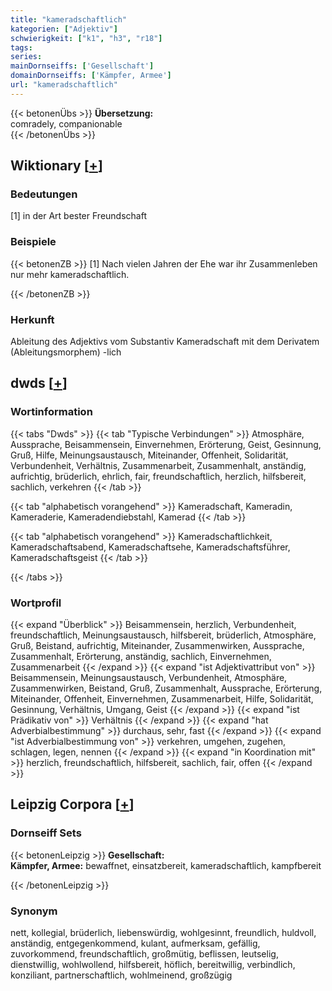 ```yaml
---
title: "kameradschaftlich"
kategorien: ["Adjektiv"]
schwierigkeit: ["k1", "h3", "r18"]
tags:
series:
mainDornseiffs: ['Gesellschaft']
domainDornseiffs: ['Kämpfer, Armee']
url: "kameradschaftlich"
---
```


{{< betonenÜbs >}}
**Übersetzung:**  
comradely, companionable  
{{< /betonenÜbs >}}

## Wiktionary [[+](https://de.wiktionary.org/wiki/kameradschaftlich)]

### Bedeutungen
[1] in der Art bester Freundschaft  

### Beispiele
{{< betonenZB >}}
[1] Nach vielen Jahren der Ehe war ihr Zusammenleben nur mehr kameradschaftlich.  

{{< /betonenZB >}}
### Herkunft
Ableitung des Adjektivs vom Substantiv Kameradschaft mit dem Derivatem (Ableitungsmorphem) -lich  



## dwds [[+](https://www.dwds.de/wb/kameradschaftlich)]

### Wortinformation
{{< tabs "Dwds" >}}
{{< tab "Typische Verbindungen" >}}
Atmosphäre, Aussprache, Beisammensein, Einvernehmen, Erörterung, Geist, Gesinnung, Gruß, Hilfe, Meinungsaustausch, Miteinander, Offenheit, Solidarität, Verbundenheit, Verhältnis, Zusammenarbeit, Zusammenhalt, anständig, aufrichtig, brüderlich, ehrlich, fair, freundschaftlich, herzlich, hilfsbereit, sachlich, verkehren
{{< /tab >}}

{{< tab "alphabetisch vorangehend" >}}
Kameradschaft, Kameradin, Kameraderie, Kameradendiebstahl, Kamerad
{{< /tab >}}

{{< tab "alphabetisch vorangehend" >}}
Kameradschaftlichkeit, Kameradschaftsabend, Kameradschaftsehe, Kameradschaftsführer, Kameradschaftsgeist
{{< /tab >}}

{{< /tabs >}}

### Wortprofil
{{< expand "Überblick" >}} Beisammensein, herzlich, Verbundenheit, freundschaftlich, Meinungsaustausch, hilfsbereit, brüderlich, Atmosphäre, Gruß, Beistand, aufrichtig, Miteinander, Zusammenwirken, Aussprache, Zusammenhalt, Erörterung, anständig, sachlich, Einvernehmen, Zusammenarbeit {{< /expand >}}
{{< expand "ist Adjektivattribut von" >}} Beisammensein, Meinungsaustausch, Verbundenheit, Atmosphäre, Zusammenwirken, Beistand, Gruß, Zusammenhalt, Aussprache, Erörterung, Miteinander, Offenheit, Einvernehmen, Zusammenarbeit, Hilfe, Solidarität, Gesinnung, Verhältnis, Umgang, Geist {{< /expand >}}
{{< expand "ist Prädikativ von" >}} Verhältnis {{< /expand >}}
{{< expand "hat Adverbialbestimmung" >}} durchaus, sehr, fast {{< /expand >}}
{{< expand "ist Adverbialbestimmung von" >}} verkehren, umgehen, zugehen, schlagen, legen, nennen {{< /expand >}}
{{< expand "in Koordination mit" >}} herzlich, freundschaftlich, hilfsbereit, sachlich, fair, offen {{< /expand >}}

## Leipzig Corpora [[+](https://corpora.uni-leipzig.de/en/res?word=kameradschaftlich&corpusId=deu_newscrawl-public_2018)]

### Dornseiff Sets
{{< betonenLeipzig >}}
**Gesellschaft:**  
**Kämpfer, Armee:** bewaffnet, einsatzbereit, kameradschaftlich, kampfbereit  

{{< /betonenLeipzig >}}

### Synonym
nett, kollegial, brüderlich, liebenswürdig, wohlgesinnt, freundlich, huldvoll, anständig, entgegenkommend, kulant, aufmerksam, gefällig, zuvorkommend, freundschaftlich, großmütig, beflissen, leutselig, dienstwillig, wohlwollend, hilfsbereit, höflich, bereitwillig, verbindlich, konziliant, partnerschaftlich, wohlmeinend, großzügig

